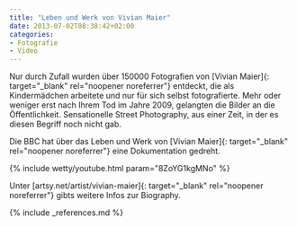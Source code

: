 ```yaml
---
title: "Leben und Werk von Vivian Maier"
date: 2013-07-02T08:38:42+02:00
categories: 
- Fotografie
- Video
---
```

Nur durch Zufall wurden über 150000 Fotografien von [Vivian Maier]{: target="_blank" rel="noopener noreferrer"} entdeckt, die als Kindermädchen arbeitete und nur für sich selbst fotografierte. Mehr oder weniger erst nach Ihrem Tod im Jahre 2009, gelangten die Bilder an die Öffentlichkeit. Sensationelle Street Photography, aus einer Zeit, in der es diesen Begriff noch nicht gab.

Die BBC hat über das Leben und Werk von [Vivian Maier]{: target="_blank" rel="noopener noreferrer"} eine Dokumentation gedreht.

{% include wetty/youtube.html param="8ZoYG1kgMNo" %}

<!--Video war mal 0_ZKYhtSHmg-->


Unter [artsy.net/artist/vivian-maier]{: target="_blank" rel="noopener noreferrer"} gibts weitere Infos zur Biography.

{% include _references.md %}